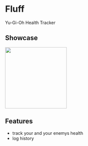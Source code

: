 # Fluff

Yu-Gi-Oh Health Tracker

## Showcase
<img src="https://kiarar.moe/images/fluff/fluff_1.jpg" width="200">

## Features
* track your and your enemys health
* log history
